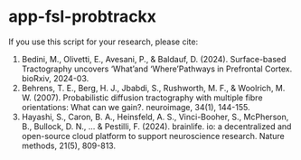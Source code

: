 # app-fsl-probtrackx

If you use this script for your research, please cite:
1. Bedini, M., Olivetti, E., Avesani, P., & Baldauf, D. (2024). Surface-based Tractography uncovers ‘What’and ‘Where’Pathways in Prefrontal Cortex. bioRxiv, 2024-03.
2. Behrens, T. E., Berg, H. J., Jbabdi, S., Rushworth, M. F., & Woolrich, M. W. (2007). Probabilistic diffusion tractography with multiple fibre orientations: What can we gain?. neuroimage, 34(1), 144-155.
3. Hayashi, S., Caron, B. A., Heinsfeld, A. S., Vinci-Booher, S., McPherson, B., Bullock, D. N., ... & Pestilli, F. (2024). brainlife. io: a decentralized and open-source cloud platform to support neuroscience research. Nature methods, 21(5), 809-813.

